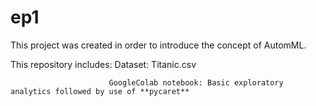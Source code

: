 # ep1

This project was created in order to introduce the concept of AutomML.

This repository includes: Dataset: Titanic.csv

                          GoogleColab notebook: Basic exploratory analytics followed by use of **pycaret**

